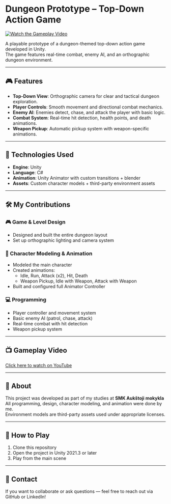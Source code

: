 # Dungeon Prototype – Top-Down Action Game

[![Watch the Gameplay Video](https://img.youtube.com/vi/wOrzzffSEKA/1.jpg)](https://www.youtube.com/watch?v=wOrzzffSEKA)

A playable prototype of a dungeon-themed top-down action game developed in Unity.  
The game features real-time combat, enemy AI, and an orthographic dungeon environment.

---

## 🎮 Features

- **Top-Down View**: Orthographic camera for clear and tactical dungeon exploration.
- **Player Controls**: Smooth movement and directional combat mechanics.
- **Enemy AI**: Enemies detect, chase, and attack the player with basic logic.
- **Combat System**: Real-time hit detection, health points, and death animations.
- **Weapon Pickup**: Automatic pickup system with weapon-specific animations.

---

## 🧩 Technologies Used

- **Engine**: Unity
- **Language**: C#
- **Animation**: Unity Animator with custom transitions + blender
- **Assets**: Custom character models + third-party environment assets

---

## 🛠️ My Contributions

### 🎮 Game & Level Design
- Designed and built the entire dungeon layout
- Set up orthographic lighting and camera system

### 👤 Character Modeling & Animation
- Modeled the main character
- Created animations:
  - Idle, Run, Attack (x2), Hit, Death
  - Weapon Pickup, Idle with Weapon, Attack with Weapon
- Built and configured full Animator Controller

### 💻 Programming
- Player controller and movement system
- Basic enemy AI (patrol, chase, attack)
- Real-time combat with hit detection
- Weapon pickup system

---

## 📺 Gameplay Video

[Click here to watch on YouTube](https://www.youtube.com/watch?v=wOrzzffSEKA)

---

## 🏫 About

This project was developed as part of my studies at **SMK Aukštoji mokykla**  
All programming, design, character modeling, and animation were done by me.  
Environment models are third-party assets used under appropriate licenses.

---

## 📁 How to Play

1. Clone this repository
2. Open the project in Unity 2021.3 or later
3. Play from the main scene

---

## 📧 Contact

If you want to collaborate or ask questions — feel free to reach out via GitHub or LinkedIn!
